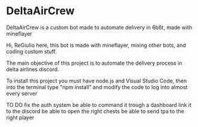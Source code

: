 # DeltaAirCrew
DeltaAirCrew is a custom bot made to automate delivery in 6b6t, made with mineflayer

Hi, ReGiulio here, this bot is made with mineflayer, mixing other bots, and coding custom stuff.

The main objective of this project is to automate the delivery process in delta airlines discord.

To install this project you must have node.js and Visual Studio Code, then into the terminal type "npm install" and modify the code to log into almost every server


TO DO
fix the auth system
be able to command it trough a dashboard
link it to the discord 
be able to open the right chests
be able to send tpa to the right player
